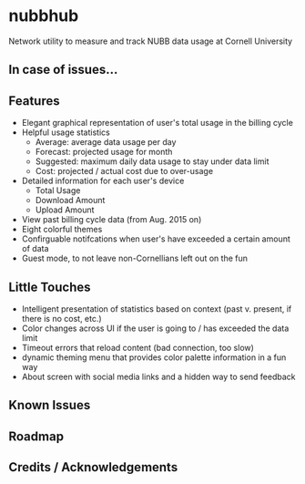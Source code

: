 # nubbhub

Network utility to measure and track NUBB data usage at Cornell University

## In case of issues...

## Features
- Elegant graphical representation of user's total usage in the billing cycle
- Helpful usage statistics
	- Average: average data usage per day
	- Forecast: projected usage for month
	- Suggested: maximum daily data usage to stay under data limit
	- Cost: projected / actual cost due to over-usage
- Detailed information for each user's device
	- Total Usage
	- Download Amount
	- Upload Amount
- View past billing cycle data (from Aug. 2015 on)
- Eight colorful themes
- Confirguable notifcations when user's have exceeded a certain amount of data
- Guest mode, to not leave non-Cornellians left out on the fun

## Little Touches
- Intelligent presentation of statistics based on context (past v. present, if there is no cost, etc.)
- Color changes across UI if the user is going to / has exceeded the data limit
- Timeout errors that reload content (bad connection, too slow)
- dynamic theming menu that provides color palette information in a fun way
- About screen with social media links and a hidden way to send feedback

## Known Issues

## Roadmap

## Credits / Acknowledgements
